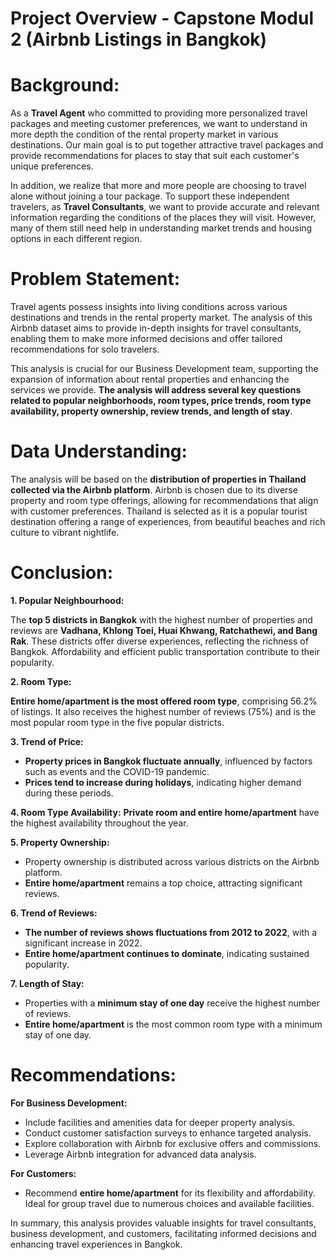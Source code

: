 # Project Overview - Capstone Modul 2 (Airbnb Listings in Bangkok)

# Background:
As a **Travel Agent** who committed to providing more personalized travel packages and meeting customer preferences, we want to understand in more depth the condition of the rental property market in various destinations. Our main goal is to put together attractive travel packages and provide recommendations for places to stay that suit each customer's unique preferences.

In addition, we realize that more and more people are choosing to travel alone without joining a tour package. To support these independent travelers, as **Travel Consultants**, we want to provide accurate and relevant information regarding the conditions of the places they will visit. However, many of them still need help in understanding market trends and housing options in each different region.

# Problem Statement:
Travel agents possess insights into living conditions across various destinations and trends in the rental property market. The analysis of this Airbnb dataset aims to provide in-depth insights for travel consultants, enabling them to make more informed decisions and offer tailored recommendations for solo travelers.

This analysis is crucial for our Business Development team, supporting the expansion of information about rental properties and enhancing the services we provide. **The analysis will address several key questions related to popular neighborhoods, room types, price trends, room type availability, property ownership, review trends, and length of stay**.

# Data Understanding:
The analysis will be based on the **distribution of properties in Thailand collected via the Airbnb platform**. Airbnb is chosen due to its diverse property and room type offerings, allowing for recommendations that align with customer preferences. Thailand is selected as it is a popular tourist destination offering a range of experiences, from beautiful beaches and rich culture to vibrant nightlife.

# Conclusion:

**1. Popular Neighbourhood:**

The **top 5 districts in Bangkok** with the highest number of properties and reviews are **Vadhana, Khlong Toei, Huai Khwang, Ratchathewi, and Bang Rak**.
These districts offer diverse experiences, reflecting the richness of Bangkok. Affordability and efficient public transportation contribute to their popularity.

**2. Room Type:**

**Entire home/apartment is the most offered room type**, comprising 56.2% of listings.
It also receives the highest number of reviews (75%) and is the most popular room type in the five popular districts.

**3. Trend of Price:**
- **Property prices in Bangkok fluctuate annually**, influenced by factors such as events and the COVID-19 pandemic.
- **Prices tend to increase during holidays**, indicating higher demand during these periods.

**4. Room Type Availability:**
**Private room and entire home/apartment** have the highest availability throughout the year.

**5. Property Ownership:**

- Property ownership is distributed across various districts on the Airbnb platform.
- **Entire home/apartment** remains a top choice, attracting significant reviews.

**6. Trend of Reviews:**

- **The number of reviews shows fluctuations from 2012 to 2022**, with a significant increase in 2022.
- **Entire home/apartment continues to dominate**, indicating sustained popularity.

**7. Length of Stay:**

- Properties with a **minimum stay of one day** receive the highest number of reviews.
- **Entire home/apartment** is the most common room type with a minimum stay of one day.


# Recommendations:

**For Business Development:** 

- Include facilities and amenities data for deeper property analysis.
- Conduct customer satisfaction surveys to enhance targeted analysis.
- Explore collaboration with Airbnb for exclusive offers and commissions.
- Leverage Airbnb integration for advanced data analysis.

**For Customers:**

- Recommend **entire home/apartment** for its flexibility and affordability. Ideal for group travel due to numerous choices and available facilities.


In summary, this analysis provides valuable insights for travel consultants, business development, and customers, facilitating informed decisions and enhancing travel experiences in Bangkok.
